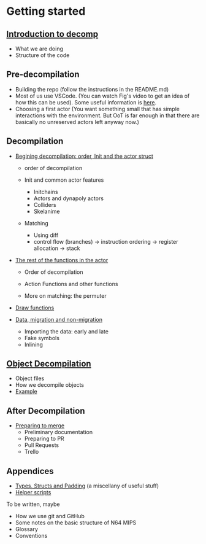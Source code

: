 # Getting started

## [Introduction to decomp](introduction.md)
- What we are doing
- Structure of the code

## Pre-decompilation
- Building the repo (follow the instructions in the README.md)
- Most of us use VSCode. (You can watch Fig's video to get an idea of how this can be used). Some useful information is [here](vscode.md).
- Choosing a first actor (You want something small that has simple interactions with the environment. But OoT is far enough in that there are basically no unreserved actors left anyway now.)

## Decompilation

- [Begining decompilation: order, Init and the actor struct](beginning_decomp.md)
	- order of decompilation
	- Init and common actor features
		- Initchains
		- Actors and dynapoly actors
		- Colliders
		- Skelanime
	
	- Matching
		- Using diff
		- control flow (branches) -> instruction ordering -> register allocation -> stack

- [The rest of the functions in the actor](other_functions.md)
    - Order of decompilation
    - Action Functions and other functions

	- More on matching: the permuter

- [Draw functions](draw_functions.md)

- [Data, migration and non-migration](data.md)
	- Importing the data: early and late
	- Fake symbols
	- Inlining

## [Object Decompilation](object_decomp.md)
- Object files
- How we decompile objects
- [Example](object_decomp_example.md)


## After Decompilation

- [Preparing to merge](merging.md)
    - Preliminary documentation
	- Preparing to PR
	- Pull Requests
	- Trello

## Appendices
- [Types, Structs and Padding](types_structs_padding.md) (a miscellany of useful stuff)
- [Helper scripts](helper_scripts.md)

To be written, maybe

- How we use git and GitHub
- Some notes on the basic structure of N64 MIPS
- Glossary
- Conventions

